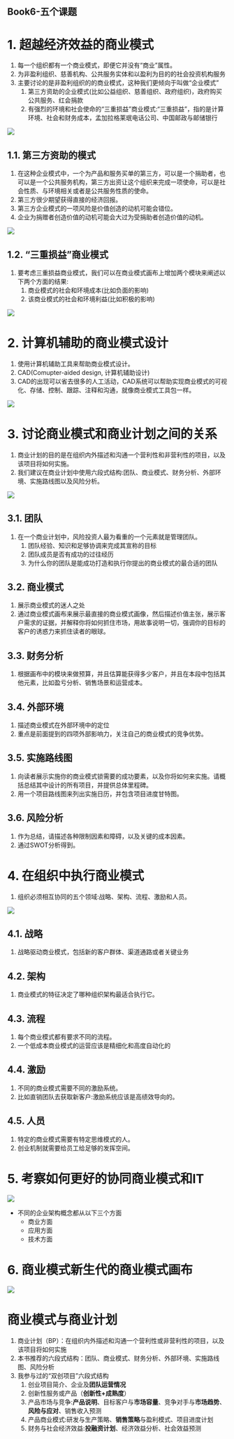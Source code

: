 Book6-五个课题
---

# 1. 超越经济效益的商业模式
1. 每一个组织都有一个商业模式，即便它并没有“商业”属性。
2. 为非盈利组织、慈善机构、公共服务实体和以盈利为目的的社会投资机构服务
3. 主要讨论的是非盈利组织的的商业模式，这种我们更倾向于叫做“企业模式”
   1. 第三方资助的企业模式(比如公益组织、慈善组织、政府组织)，政府购买公共服务、红会捐款
   2. 有强烈的环境和社会使命的“三重损益”商业模式:“三重损益”，指的是计算环境、社会和财务成本，孟加拉格莱珉电话公司、中国邮政与邮储银行

![](img/book6/7.png)

## 1.1. 第三方资助的模式
1. 在这种企业模式中，一个为产品和服务买单的第三方，可以是一个捐助者，也可以是一个公共服务机构，第三方出资让这个组织来完成一项使命，可以是社会性质、与环境相关或者是公共服务性质的使命。
2. 第三方很少期望获得直接的经济回报。
3. 第三方企业模式的一项风险是价值创造的动机可能会错位。
4. 企业为捐赠者创造价值的动机可能会大过为受捐助者创造价值的动机。

![](img/book6/1.png)

## 1.2. “三重损益”商业模式
1. 要考虑三重损益商业模式，我们可以在商业模式画布上增加两个模块来阐述以下两个方面的结果:
   1. 商业模式的社会和环境成本(比如负面的影响)
   2. 该商业模式的社会和环境利益(比如积极的影响)

![](img/book6/2.png)

# 2. 计算机辅助的商业模式设计
1. 使用计算机辅助工具来帮助商业模式设计。
2. CAD(Comupter-aided design, 计算机辅助设计)
3. CAD的出现可以省去很多的人工活动，CAD系统可以帮助实现商业模式的可视化、存储、控制、跟踪、注释和沟通，就像商业模式工具包一样。

![](img/book6/3.png)

# 3. 讨论商业模式和商业计划之间的关系
1. 商业计划的目的是在组织内外描述和沟通一个营利性和非营利性的项目，以及该项目将如何实施。
2. 我们建议在商业计划中使用六段式结构:团队、商业模式、财务分析、外部环境、实施路线图以及风险分析。

![](img/book6/4.png)

## 3.1. 团队
1. 在一个商业计划中，风险投资人最为看重的一个元素就是管理团队。
   1. 团队经验、知识和足够协调来完成其宣称的目标
   2. 团队成员是否有成功的过往经历
   3. 为什么你的团队是能成功打造和执行你提出的商业模式的最合适的团队

## 3.2. 商业模式
1. 展示商业模式的迷人之处
2. 通过商业模式画布来展示最直接的商业模式画像，然后描述价值主张，展示客户需求的证据，并解释你将如何抓住市场，用故事说明一切，强调你的目标的客户的诱惑力来抓住读者的眼球。

## 3.3. 财务分析
1. 根据画布中的模块来做预算，并且估算能获得多少客户，并且在本段中包括其他元素，比如盈亏分析、销售场景和运营成本。

## 3.4. 外部环境
1. 描述商业模式在外部环境中的定位
2. 重点是前面提到的四项外部影响力，关注自己的商业模式的竞争优势。

## 3.5. 实施路线图
1. 向读者展示实施你的商业模式锁需要的成功要素，以及你将如何来实施。请概括总结其中设计的所有项目，并提供总体里程碑。
2. 用一个项目路线图来列出实施日历，并包含项目进度甘特图。

## 3.6. 风险分析
1. 作为总结，请描述各种限制因素和障碍，以及关键的成本因素。
2. 通过SWOT分析得到。

# 4. 在组织中执行商业模式
1. 组织必须相互协同的五个领域:战略、架构、流程、激励和人员。

![](img/book6/8.png)

## 4.1. 战略
1. 战略驱动商业模式，包括新的客户群体、渠道通路或者关键业务

## 4.2. 架构
1. 商业模式的特征决定了哪种组织架构最适合执行它。

## 4.3. 流程
1. 每个商业模式都有要求不同的流程。
2. 一个低成本商业模式的运营应该是精细化和高度自动化的

## 4.4. 激励
1. 不同的商业模式需要不同的激励系统。
2. 比如直销团队去获取新客户:激励系统应该是高绩效导向的。

## 4.5. 人员
1. 特定的商业模式需要有特定思维模式的人。
2. 创业机制就需要给员工给足够的发挥空间。

# 5. 考察如何更好的协同商业模式和IT

![](img/book6/5.png)

- 不同的企业架构概念都从以下三个方面
  - 商业方面
  - 应用方面
  - 技术方面

# 6. 商业模式新生代的商业模式画布
![](img/book6/6.png)

# 商业模式与商业计划
1. 商业计划（BP）：在组织内外描述和沟通一个营利性或非营利性的项目，以及该项目将如何实施
2. 本书推荐的六段式结构：团队、商业模式、财务分析、外部环境、实施路线图、风险分析
3. 我参与过的“双创项目”六段式结构
   1. 创业项目简介、企业及**团队运营情况**
   2. 创新性服务或产品（**创新性+成熟度**）
   3. 产品市场与竞争:**产品说明**、目标客户与**市场容量**、竞争对手与**市场趋势**、**风险与应对**、销售收入预测
   4. 产品商业模式:研发与生产策略、**销售策略**与盈利模式、项目进度计划
   5. 财务与社会经济效益:**投融资计划**、经济效益分析、社会效益预测

